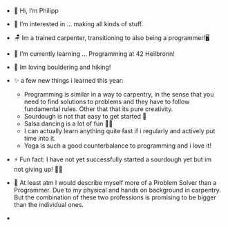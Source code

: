 - 👋 Hi, I’m Philipp
- 👀 I’m interested in ... making all kinds of stuff.
- 🪑 Im a trained carpenter, transitioning to also being a programmer!🖥️
- 🌱 I’m currently learning ... Programming at 42 Heilbronn!
- 🏃 Im loving bouldering and hiking!
- ✨ a few new things i learned this year:
  - Programming is similar in a way to carpentry, in the sense that you need to find solutions to problems and they have to follow fundamental rules. Other that that its pure creativity.
  - Sourdough is not that easy to get started 🥖
  - Salsa dancing is a lot of fun 💃🕺
  - I can actually learn anything quite fast if i regularly and actively put time into it.
  - Yoga is such a good counterbalance to programming and i love it!

- ⚡ Fun fact: I have not yet successfully started a sourdough yet but im not giving up! 🧑‍🍳
- 💬 At least atm I would describe myself more of a Problem Solver than a Programmer. Due to my physical and hands on background in carpentry.
  But the combination of these two professions is promising to be bigger than the individual ones.
- 

<!---
strohhelm/strohhelm is a ✨ special ✨ repository because its `README.md` (this file) appears on your GitHub profile.
You can click the Preview link to take a look at your changes.
--->

